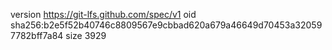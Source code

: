 version https://git-lfs.github.com/spec/v1
oid sha256:b2e5f52b40746c8809567e9cbbad620a679a46649d70453a320597782bff7a84
size 3929

